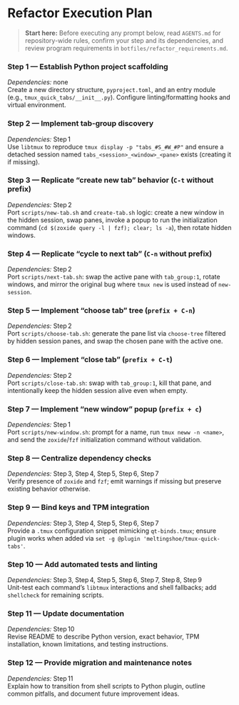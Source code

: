 # Refactor Execution Plan

> **Start here:** Before executing any prompt below, read `AGENTS.md` for repository-wide rules, confirm your step and its dependencies, and review program requirements in `botfiles/refactor_requirements.md`.

### Step 1 — Establish Python project scaffolding
*Dependencies:* none  
Create a new directory structure, `pyproject.toml`, and an entry module (e.g., `tmux_quick_tabs/__init__.py`). Configure linting/formatting hooks and virtual environment.

### Step 2 — Implement tab‑group discovery
*Dependencies:* Step 1  
Use `libtmux` to reproduce `tmux display -p "tabs_#S_#W_#P"` and ensure a detached session named `tabs_<session>_<window>_<pane>` exists (creating it if missing).

### Step 3 — Replicate “create new tab” behavior (`C‑t` without prefix)
*Dependencies:* Step 2  
Port `scripts/new-tab.sh` and `create-tab.sh` logic: create a new window in the hidden session, swap panes, invoke a popup to run the initialization command (`cd $(zoxide query -l | fzf); clear; ls -a`), then rotate hidden windows.

### Step 4 — Replicate “cycle to next tab” (`C‑n` without prefix)
*Dependencies:* Step 2  
Port `scripts/next-tab.sh`: swap the active pane with `tab_group:1`, rotate windows, and mirror the original bug where `tmux new` is used instead of `new-session`.

### Step 5 — Implement “choose tab” tree (`prefix + C‑n`)
*Dependencies:* Step 2  
Port `scripts/choose-tab.sh`: generate the pane list via `choose-tree` filtered by hidden session panes, and swap the chosen pane with the active one.

### Step 6 — Implement “close tab” (`prefix + C‑t`)
*Dependencies:* Step 2  
Port `scripts/close-tab.sh`: swap with `tab_group:1`, kill that pane, and intentionally keep the hidden session alive even when empty.

### Step 7 — Implement “new window” popup (`prefix + c`)
*Dependencies:* Step 1  
Port `scripts/new-window.sh`: prompt for a name, run `tmux neww -n <name>`, and send the `zoxide`/`fzf` initialization command without validation.

### Step 8 — Centralize dependency checks
*Dependencies:* Step 3, Step 4, Step 5, Step 6, Step 7  
Verify presence of `zoxide` and `fzf`; emit warnings if missing but preserve existing behavior otherwise.

### Step 9 — Bind keys and TPM integration
*Dependencies:* Step 3, Step 4, Step 5, Step 6, Step 7  
Provide a `.tmux` configuration snippet mimicking `qt-binds.tmux`; ensure plugin works when added via `set -g @plugin 'meltingshoe/tmux-quick-tabs'`.

### Step 10 — Add automated tests and linting
*Dependencies:* Step 3, Step 4, Step 5, Step 6, Step 7, Step 8, Step 9  
Unit-test each command’s `libtmux` interactions and shell fallbacks; add `shellcheck` for remaining scripts.

### Step 11 — Update documentation
*Dependencies:* Step 10  
Revise README to describe Python version, exact behavior, TPM installation, known limitations, and testing instructions.

### Step 12 — Provide migration and maintenance notes
*Dependencies:* Step 11  
Explain how to transition from shell scripts to Python plugin, outline common pitfalls, and document future improvement ideas.
